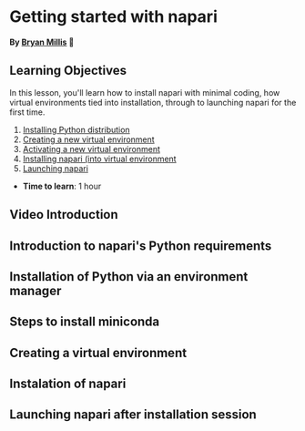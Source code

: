 Getting started with napari
=======================
**By [Bryan Millis](https://chanzuckerberg.github.io/napari-segmentation-workshop/preface/whomadethis.html#bryan-millis) 🔬**
## Learning Objectives

In this lesson, you'll learn how to install napari with minimal coding, how virtual environments tied into installation, through to launching napari for the first time. 

1.  [Installing Python distribution](cellpose-parameters.md)
2.  [Creating a new virtual environment](cellpose-parameters.md)
3.  [Activating a new virtual environment](cellpose-FIJI.md)
4.  [Installing napari (into virtual environment](blahblah)
5.  [Launching napari](blahblah)

- **Time to learn**: 1 hour

## Video Introduction

## Introduction to napari's Python requirements

## Installation of Python via an environment manager

## Steps to install miniconda

## Creating a virtual environment

## Instalation of napari 

## Launching napari after installation session

